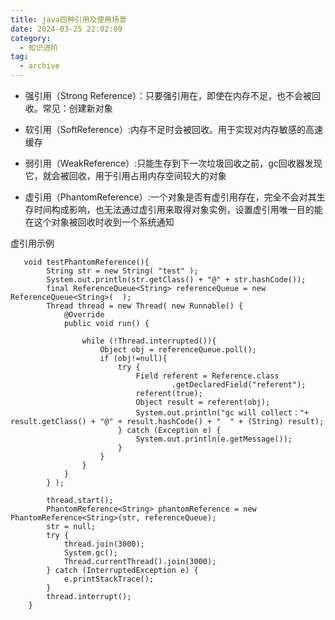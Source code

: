 ```yaml
---
title: java四种引用及使用场景
date: 2024-03-25 22:02:09
category:
  - 知识进阶
tag:
  - archive
---
```

* 强引用（Strong Reference）：只要强引用在，即使在内存不足，也不会被回收。常见：创建新对象

* 软引用（SoftReference）:内存不足时会被回收。用于实现对内存敏感的高速缓存

* 弱引用（WeakReference）:只能生存到下一次垃圾回收之前，gc回收器发现它，就会被回收，用于引用占用内存空间较大的对象

* 虚引用（PhantomReference）:一个对象是否有虚引用存在，完全不会对其生存时间构成影响，也无法通过虚引用来取得对象实例，设置虚引用唯一目的能在这个对象被回收时收到一个系统通知

虚引用示例
```
   void testPhantomReference(){
        String str = new String( "test" );
        System.out.println(str.getClass() + "@" + str.hashCode());
        final ReferenceQueue<String> referenceQueue = new ReferenceQueue<String>(  );
        Thread thread = new Thread( new Runnable() {
            @Override
            public void run() {

                while (!Thread.interrupted()){
                    Object obj = referenceQueue.poll();
                    if (obj!=null){
                        try {
                            Field referent = Reference.class
                                    .getDeclaredField("referent");
                            referent(true);
                            Object result = referent(obj);
                            System.out.println("gc will collect："+ result.getClass() + "@" + result.hashCode() + "	" + (String) result);
                        } catch (Exception e) {
                            System.out.println(e.getMessage());
                        }
                    }
                }
            }
        } );

        thread.start();
        PhantomReference<String> phantomReference = new PhantomReference<String>(str, referenceQueue);
        str = null;
        try {
            thread.join(3000);
            System.gc();
            Thread.currentThread().join(3000);
        } catch (InterruptedException e) {
            e.printStackTrace();
        }
        thread.interrupt();
    }
```
